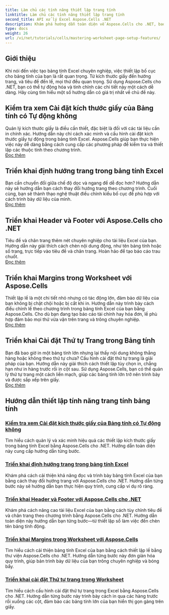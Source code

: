 ```yaml
---
title: Làm chủ các tính năng thiết lập trang tính
linktitle: Làm chủ các tính năng thiết lập trang tính
second_title: API xử lý Excel Aspose.Cells .NET
description: Khám phá hướng dẫn toàn diện về Aspose.Cells cho .NET, bao gồm quản lý các tính năng thiết lập trang bảng tính như kích thước trang, hướng, tiêu đề, lề và nhiều tính năng khác.
type: docs
weight: 26
url: /vi/net/tutorials/cells/mastering-worksheet-page-setup-features/
---
```

## Giới thiệu

Khi nói đến việc tạo bảng tính Excel chuyên nghiệp, việc thiết lập bố cục cho bảng tính của bạn là rất quan trọng. Từ kích thước giấy đến hướng trang, và tiêu đề đến lề, mọi thứ đều quan trọng. Sử dụng Aspose.Cells cho .NET, bạn có thể tự động hóa và tinh chỉnh các chi tiết này một cách dễ dàng. Hãy cùng tìm hiểu một số hướng dẫn có giá trị nhất về chủ đề này.

## Kiểm tra xem Cài đặt kích thước giấy của Bảng tính có Tự động không  
Quản lý kích thước giấy là điều cần thiết, đặc biệt là đối với các tài liệu cần in chính xác. Hướng dẫn này chỉ cách xác minh và cấu hình cài đặt kích thước giấy tự động trong bảng tính Excel. Aspose.Cells giúp bạn thực hiện việc này dễ dàng bằng cách cung cấp các phương pháp để kiểm tra và thiết lập các thuộc tính theo chương trình.  
[Đọc thêm](./check-if-paper-size-settings/)

## Triển khai định hướng trang trong bảng tính Excel  
Bạn cần chuyển đổi giữa chế độ dọc và ngang để dễ đọc hơn? Hướng dẫn này sẽ hướng dẫn bạn cách thay đổi hướng trang theo chương trình. Cuối cùng, bạn sẽ thành thạo nghệ thuật điều chỉnh kiểu bố cục để phù hợp với cách trình bày dữ liệu của mình.  
[Đọc thêm](./implement-page-orientation-in-excel-worksheet/)

## Triển khai Header và Footer với Aspose.Cells cho .NET  
Tiêu đề và chân trang thêm nét chuyên nghiệp cho tài liệu Excel của bạn. Hướng dẫn này giải thích cách chèn nội dung động, như tên bảng tính hoặc số trang, trực tiếp vào tiêu đề và chân trang. Hoàn hảo để tạo báo cáo trau chuốt.  
[Đọc thêm](./implement-header-footer/)

## Triển khai Margins trong Worksheet với Aspose.Cells  

Thiết lập lề là một chi tiết nhỏ nhưng có tác động lớn, đảm bảo dữ liệu của bạn không bị chật chội hoặc bị cắt khi in. Hướng dẫn này trình bày cách điều chỉnh lề theo chương trình trong bảng tính Excel của bạn bằng Aspose.Cells. Cho dù bạn đang tạo báo cáo tài chính hay hóa đơn, lề phù hợp đảm bảo mọi thứ vừa vặn trên trang và trông chuyên nghiệp.  
[Đọc thêm](./implement-margins-in-worksheet/)

## Triển khai Cài đặt Thứ tự Trang trong Bảng tính  

Bạn đã bao giờ in một bảng tính lớn nhưng lại thấy nội dung không thẳng hàng hoặc không theo thứ tự chưa? Cấu hình cài đặt thứ tự trang là giải pháp của bạn. Hướng dẫn này giải thích cách thiết lập tùy chọn in, chẳng hạn như in hàng trước rồi in cột sau. Sử dụng Aspose.Cells, bạn có thể quản lý thứ tự trang một cách liền mạch, giúp các bảng tính lớn trở nên trình bày và được sắp xếp trên giấy.  
[Đọc thêm](./implement-page-order-settings/)


## Hướng dẫn thiết lập tính năng trang tính bảng tính
### [Kiểm tra xem Cài đặt kích thước giấy của Bảng tính có Tự động không](./check-if-paper-size-settings/)
Tìm hiểu cách quản lý và xác minh hiệu quả các thiết lập kích thước giấy trong bảng tính Excel bằng Aspose.Cells cho .NET. Hướng dẫn toàn diện này cung cấp hướng dẫn từng bước.
### [Triển khai định hướng trang trong bảng tính Excel](./implement-page-orientation-in-excel-worksheet/)
Khám phá cách cải thiện khả năng đọc và trình bày bảng tính Excel của bạn bằng cách thay đổi hướng trang với Aspose.Cells cho .NET. Hướng dẫn từng bước này sẽ hướng dẫn bạn thực hiện quy trình, cung cấp ví dụ rõ ràng.
### [Triển khai Header và Footer với Aspose.Cells cho .NET](./implement-header-footer/)
Khám phá cách nâng cao tài liệu Excel của bạn bằng cách tùy chỉnh tiêu đề và chân trang theo chương trình bằng Aspose.Cells cho .NET. Hướng dẫn toàn diện này hướng dẫn bạn từng bước—từ thiết lập sổ làm việc đến chèn tên bảng tính động.
### [Triển khai Margins trong Worksheet với Aspose.Cells](./implement-margins-in-worksheet/)
Tìm hiểu cách cải thiện bảng tính Excel của bạn bằng cách thiết lập lề bằng thư viện Aspose.Cells cho .NET. Hướng dẫn từng bước này đơn giản hóa quy trình, giúp bản trình bày dữ liệu của bạn trông chuyên nghiệp và bóng bẩy.
### [Triển khai cài đặt Thứ tự trang trong Worksheet](./implement-page-order-settings/)
Tìm hiểu cách cấu hình cài đặt thứ tự trang trong Excel bằng Aspose.Cells cho .NET. Hướng dẫn từng bước này trình bày cách in qua các hàng trước rồi xuống các cột, đảm bảo các bảng tính lớn của bạn hiển thị gọn gàng trên giấy.